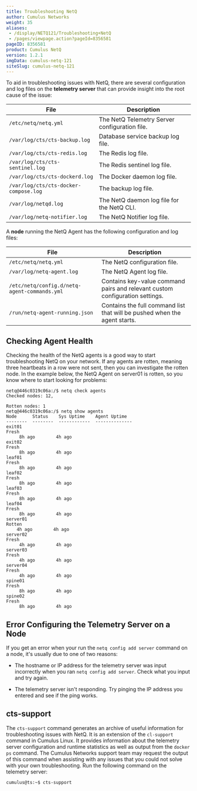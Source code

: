 ```yaml
---
title: Troubleshooting NetQ
author: Cumulus Networks
weight: 35
aliases:
 - /display/NETQ121/Troubleshooting+NetQ
 - /pages/viewpage.action?pageId=8356581
pageID: 8356581
product: Cumulus NetQ
version: 1.2.1
imgData: cumulus-netq-121
siteSlug: cumulus-netq-121
---
```

To aid in troubleshooting issues with NetQ, there are several
configuration and log files on the **telemetry server** that can provide
insight into the root cause of the issue:

| File                                  | Description                                   |
| ------------------------------------- | --------------------------------------------- |
| `/etc/netq/netq.yml`                  | The NetQ Telemetry Server configuration file. |
| `/var/log/cts/cts-backup.log`         | Database service backup log file.             |
| `/var/log/cts/cts-redis.log`          | The Redis log file.                           |
| `/var/log/cts/cts-sentinel.log`       | The Redis sentinel log file.                  |
| `/var/log/cts/cts-dockerd.log`        | The Docker daemon log file.                   |
| `/var/log/cts/cts-docker-compose.log` | The backup log file.                          |
| `/var/log/netqd.log`                  | The NetQ daemon log file for the NetQ CLI.    |
| `/var/log/netq-notifier.log`          | The NetQ Notifier log file.                   |

A **node** running the NetQ Agent has the following configuration and
log files:

| File                                         | Description                                                                  |
| -------------------------------------------- | ---------------------------------------------------------------------------- |
| `/etc/netq/netq.yml`                         | The NetQ configuration file.                                                 |
| `/var/log/netq-agent.log`                    | The NetQ Agent log file.                                                     |
| `/etc/netq/config.d/netq-agent-commands.yml` | Contains key-value command pairs and relevant custom configuration settings. |
| `/run/netq-agent-running.json`               | Contains the full command list that will be pushed when the agent starts.    |

## Checking Agent Health</span>

Checking the health of the NetQ agents is a good way to start
troubleshooting NetQ on your network. If any agents are rotten, meaning
three heartbeats in a row were not sent, then you can investigate the
rotten node. In the example below, the NetQ Agent on server01 is rotten,
so you know where to start looking for problems:

<div class="confbox panel">

<div class="panel-content">

    netq@446c0319c06a:/$ netq check agents     
    Checked nodes: 12,    
         
    Rotten nodes: 1    
    netq@446c0319c06a:/$ netq show agents 
    Node      Status    Sys Uptime    Agent Uptime
    --------  --------  ------------  --------------
    exit01        
    Fresh    
         8h ago        4h ago
    exit02        
    Fresh    
         8h ago        4h ago
    leaf01        
    Fresh    
         8h ago        4h ago
    leaf02        
    Fresh    
         8h ago        4h ago
    leaf03        
    Fresh    
         8h ago        4h ago
    leaf04        
    Fresh    
         8h ago        4h ago
    server01      
    Rotten    
        4h ago        4h ago
    server02      
    Fresh    
         4h ago        4h ago
    server03      
    Fresh    
         4h ago        4h ago
    server04      
    Fresh    
         4h ago        4h ago
    spine01       
    Fresh    
         8h ago        4h ago
    spine02       
    Fresh    
         8h ago        4h ago

</div>

</div>

## Error Configuring the Telemetry Server on a Node</span>

If you get an error when your run the `netq config add server` command
on a node, it's usually due to one of two reasons:

  - The hostname or IP address for the telemetry server was input
    incorrectly when you ran `netq config add server`. Check what you
    input and try again.

  - The telemetry server isn't responding. Try pinging the IP address
    you entered and see if the ping works.

## cts-support</span>

The `cts-support` command generates an archive of useful information for
troubleshooting issues with NetQ. It is an extension of the `cl-support`
command in Cumulus Linux. It provides information about the telemetry
server configuration and runtime statistics as well as output from the
`docker ps` command. The Cumulus Networks support team may request the
output of this command when assisting with any issues that you could not
solve with your own troubleshooting. Run the following command on the
telemetry server:

    cumulus@ts:~$ cts-support

<article id="html-search-results" class="ht-content" style="display: none;">

</article>

<footer id="ht-footer">

</footer>
